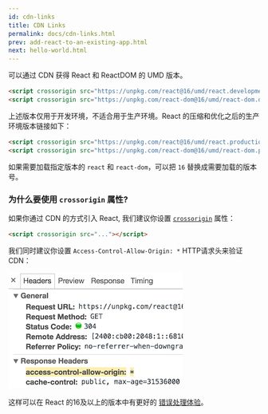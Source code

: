```yaml
---
id: cdn-links
title: CDN Links
permalink: docs/cdn-links.html
prev: add-react-to-an-existing-app.html
next: hello-world.html
---
```


可以通过 CDN 获得 React 和 ReactDOM 的 UMD 版本。

```html
<script crossorigin src="https://unpkg.com/react@16/umd/react.development.js"></script>
<script crossorigin src="https://unpkg.com/react-dom@16/umd/react-dom.development.js"></script>
```

上述版本仅用于开发环境，不适合用于生产环境。React 的压缩和优化之后的生产环境版本链接如下：

```html
<script crossorigin src="https://unpkg.com/react@16/umd/react.production.min.js"></script>
<script crossorigin src="https://unpkg.com/react-dom@16/umd/react-dom.production.min.js"></script>
```

如果需要加载指定版本的 `react` 和 `react-dom`，可以把 `16` 替换成需要加载的版本号。

### 为什么要使用 `crossorigin` 属性?

如果你通过 CDN 的方式引入 React, 我们建议你设置 [`crossorigin`](https://developer.mozilla.org/en-US/docs/Web/HTML/CORS_settings_attributes) 属性：

```html
<script crossorigin src="..."></script>
```

我们同时建议你设置 `Access-Control-Allow-Origin: *` HTTP请求头来验证 CDN：

![Access-Control-Allow-Origin: *](../images/docs/cdn-cors-header.png)

这样可以在 React 的16及以上的版本中有更好的 [错误处理体验](/blog/2017/07/26/error-handling-in-react-16.html)。
